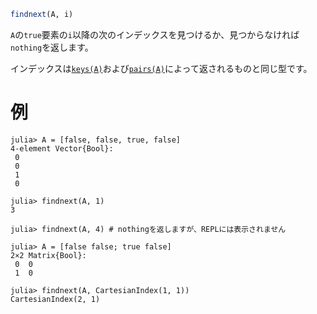 ```julia
findnext(A, i)
```

`A`の`true`要素の`i`以降の次のインデックスを見つけるか、見つからなければ`nothing`を返します。

インデックスは[`keys(A)`](@ref)および[`pairs(A)`](@ref)によって返されるものと同じ型です。

# 例

```jldoctest
julia> A = [false, false, true, false]
4-element Vector{Bool}:
 0
 0
 1
 0

julia> findnext(A, 1)
3

julia> findnext(A, 4) # nothingを返しますが、REPLには表示されません

julia> A = [false false; true false]
2×2 Matrix{Bool}:
 0  0
 1  0

julia> findnext(A, CartesianIndex(1, 1))
CartesianIndex(2, 1)
```
